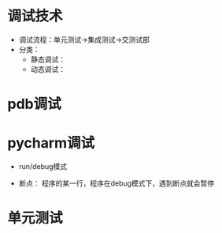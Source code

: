 # 调试技术
- 调试流程：单元测试->集成测试->交测试部
- 分类：
    - 静态调试：
    - 动态调试：
# pdb调试


# pycharm调试
- run/debug模式

- 断点： 程序的某一行，程序在debug模式下，遇到断点就会暂停

# 单元测试